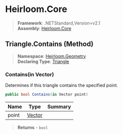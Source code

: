 # Heirloom.Core

> **Framework**: .NETStandard,Version=v2.1  
> **Assembly**: [Heirloom.Core][0]

## Triangle.Contains (Method)

> **Namespace**: [Heirloom.Geometry][0]  
> **Declaring Type**: [Triangle][1]

### Contains(in Vector)

Determines if this triangle contains the specified point.

```cs
public bool Contains(in Vector point)
```

| Name  | Type        | Summary |
|-------|-------------|---------|
| point | [Vector][2] |         |

> **Returns** - `bool`

[0]: ../../../Heirloom.Core.md
[1]: ../Triangle.md
[2]: ../../Heirloom/Vector.md
